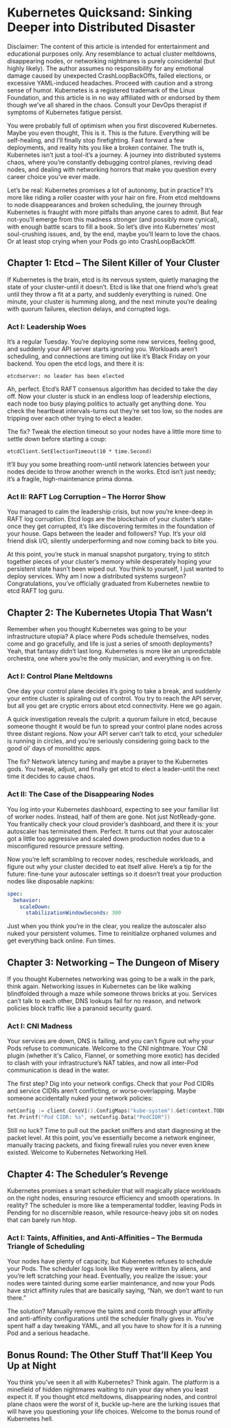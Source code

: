 
# Kubernetes Quicksand: Sinking Deeper into Distributed Disaster

Disclaimer: The content of this article is intended for entertainment and educational purposes only. Any resemblance to actual cluster meltdowns, disappearing nodes, or networking nightmares is purely coincidental (but highly likely). The author assumes no responsibility for any emotional damage caused by unexpected CrashLoopBackOffs, failed elections, or excessive YAML-induced headaches. Proceed with caution and a strong sense of humor. Kubernetes is a registered trademark of the Linux Foundation, and this article is in no way affiliated with or endorsed by them though we’ve all shared in the chaos. Consult your DevOps therapist if symptoms of Kubernetes fatigue persist.

You were probably full of optimism when you first discovered Kubernetes. Maybe you even thought, This is it. This is the future. Everything will be self-healing, and I’ll finally stop firefighting. Fast forward a few deployments, and reality hits you like a broken container. The truth is, Kubernetes isn’t just a tool-it’s a journey. A journey into distributed systems chaos, where you’re constantly debugging control planes, reviving dead nodes, and dealing with networking horrors that make you question every career choice you’ve ever made.

Let’s be real: Kubernetes promises a lot of autonomy, but in practice? It’s more like riding a roller coaster with your hair on fire. From etcd meltdowns to node disappearances and broken scheduling, the journey through Kubernetes is fraught with more pitfalls than anyone cares to admit. But fear not-you’ll emerge from this madness stronger (and possibly more cynical), with enough battle scars to fill a book. So let’s dive into Kubernetes' most soul-crushing issues, and, by the end, maybe you’ll learn to love the chaos. Or at least stop crying when your Pods go into CrashLoopBackOff.

## Chapter 1: Etcd – The Silent Killer of Your Cluster

If Kubernetes is the brain, etcd is its nervous system, quietly managing the state of your cluster-until it doesn’t. Etcd is like that one friend who’s great until they throw a fit at a party, and suddenly everything is ruined. One minute, your cluster is humming along, and the next minute you’re dealing with quorum failures, election delays, and corrupted logs.

### Act I: Leadership Woes

It’s a regular Tuesday. You’re deploying some new services, feeling good, and suddenly your API server starts ignoring you. Workloads aren’t scheduling, and connections are timing out like it’s Black Friday on your backend. You open the etcd logs, and there it is:

`etcdserver: no leader has been elected`

Ah, perfect. Etcd’s RAFT consensus algorithm has decided to take the day off. Now your cluster is stuck in an endless loop of leadership elections, each node too busy playing politics to actually get anything done. You check the heartbeat intervals-turns out they’re set too low, so the nodes are tripping over each other trying to elect a leader.

The fix? Tweak the election timeout so your nodes have a little more time to settle down before starting a coup:

`etcdClient.SetElectionTimeout(10 * time.Second)`

It’ll buy you some breathing room-until network latencies between your nodes decide to throw another wrench in the works. Etcd isn’t just needy; it’s a fragile, high-maintenance prima donna.

### Act II: RAFT Log Corruption – The Horror Show

You managed to calm the leadership crisis, but now you’re knee-deep in RAFT log corruption. Etcd logs are the blockchain of your cluster’s state-once they get corrupted, it’s like discovering termites in the foundation of your house. Gaps between the leader and followers? Yup. It’s your old friend disk I/O, silently underperforming and now coming back to bite you.

At this point, you’re stuck in manual snapshot purgatory, trying to stitch together pieces of your cluster’s memory while desperately hoping your persistent state hasn’t been wiped out. You think to yourself, I just wanted to deploy services. Why am I now a distributed systems surgeon? Congratulations, you’ve officially graduated from Kubernetes newbie to etcd RAFT log guru.

## Chapter 2: The Kubernetes Utopia That Wasn’t

Remember when you thought Kubernetes was going to be your infrastructure utopia? A place where Pods schedule themselves, nodes come and go gracefully, and life is just a series of smooth deployments? Yeah, that fantasy didn’t last long. Kubernetes is more like an unpredictable orchestra, one where you’re the only musician, and everything is on fire.

### Act I: Control Plane Meltdowns

One day your control plane decides it’s going to take a break, and suddenly your entire cluster is spiraling out of control. You try to reach the API server, but all you get are cryptic errors about etcd connectivity. Here we go again.

A quick investigation reveals the culprit: a quorum failure in etcd, because someone thought it would be fun to spread your control plane nodes across three distant regions. Now your API server can’t talk to etcd, your scheduler is running in circles, and you’re seriously considering going back to the good ol' days of monolithic apps.

The fix? Network latency tuning and maybe a prayer to the Kubernetes gods. You tweak, adjust, and finally get etcd to elect a leader-until the next time it decides to cause chaos.

### Act II: The Case of the Disappearing Nodes

You log into your Kubernetes dashboard, expecting to see your familiar list of worker nodes. Instead, half of them are gone. Not just NotReady-gone. You frantically check your cloud provider’s dashboard, and there it is: your autoscaler has terminated them. Perfect. It turns out that your autoscaler got a little too aggressive and scaled down production nodes due to a misconfigured resource pressure setting.

Now you’re left scrambling to recover nodes, reschedule workloads, and figure out why your cluster decided to eat itself alive. Here’s a tip for the future: fine-tune your autoscaler settings so it doesn’t treat your production nodes like disposable napkins:

```yaml
spec:
  behavior:
    scaleDown:
      stabilizationWindowSeconds: 300
```

Just when you think you’re in the clear, you realize the autoscaler also nuked your persistent volumes. Time to reinitialize orphaned volumes and get everything back online. Fun times.

## Chapter 3: Networking – The Dungeon of Misery

If you thought Kubernetes networking was going to be a walk in the park, think again. Networking issues in Kubernetes can be like walking blindfolded through a maze while someone throws bricks at you. Services can’t talk to each other, DNS lookups fail for no reason, and network policies block traffic like a paranoid security guard.

### Act I: CNI Madness

Your services are down, DNS is failing, and you can’t figure out why your Pods refuse to communicate. Welcome to the CNI nightmare. Your CNI plugin (whether it's Calico, Flannel, or something more exotic) has decided to clash with your infrastructure’s NAT tables, and now all inter-Pod communication is dead in the water.

The first step? Dig into your network configs. Check that your Pod CIDRs and service CIDRs aren’t conflicting, or worse-overlapping. Maybe someone accidentally nuked your network policies:

```go
netConfig := client.CoreV1().ConfigMaps("kube-system").Get(context.TODO(), "calico-config", metav1.GetOptions{})
fmt.Printf("Pod CIDR: %s", netConfig.Data["PodCIDR"])
```

Still no luck? Time to pull out the packet sniffers and start diagnosing at the packet level. At this point, you’ve essentially become a network engineer, manually tracing packets, and fixing firewall rules you never even knew existed. Welcome to Kubernetes Networking Hell.

## Chapter 4: The Scheduler’s Revenge

Kubernetes promises a smart scheduler that will magically place workloads on the right nodes, ensuring resource efficiency and smooth operations. In reality? The scheduler is more like a temperamental toddler, leaving Pods in Pending for no discernible reason, while resource-heavy jobs sit on nodes that can barely run htop.

### Act I: Taints, Affinities, and Anti-Affinities – The Bermuda Triangle of Scheduling

Your nodes have plenty of capacity, but Kubernetes refuses to schedule your Pods. The scheduler logs look like they were written by aliens, and you’re left scratching your head. Eventually, you realize the issue: your nodes were tainted during some earlier maintenance, and now your Pods have strict affinity rules that are basically saying, “Nah, we don’t want to run there.”

The solution? Manually remove the taints and comb through your affinity and anti-affinity configurations until the scheduler finally gives in. You’ve spent half a day tweaking YAML, and all you have to show for it is a running Pod and a serious headache.

## Bonus Round: The Other Stuff That’ll Keep You Up at Night

You think you’ve seen it all with Kubernetes? Think again. The platform is a minefield of hidden nightmares waiting to ruin your day when you least expect it. If you thought etcd meltdowns, disappearing nodes, and control plane chaos were the worst of it, buckle up-here are the lurking issues that will have you questioning your life choices. Welcome to the bonus round of Kubernetes hell.
